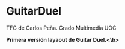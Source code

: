 # GuitarDuel
TFG de Carlos Peña. Grado Multimedia UOC 

<b>Primera versión layaout de Guitar Duel.<\b>
